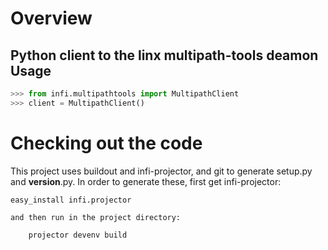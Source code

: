 Overview
========
Python client to the linx multipath-tools deamon
Usage
-----

```python
>>> from infi.multipathtools import MultipathClient
>>> client = MultipathClient()
```

Checking out the code
=====================

This project uses buildout and infi-projector, and git to generate setup.py and __version__.py.
In order to generate these, first get infi-projector:

    easy_install infi.projector

    and then run in the project directory:

        projector devenv build
